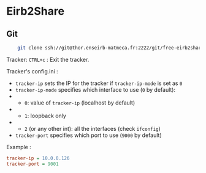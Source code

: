 # Eirb2Share

## Git
```bash
    git clone ssh://git@thor.enseirb-matmeca.fr:2222/git/free-eirb2share-T4
```


Tracker:
`CTRL+c` : Exit the tracker.

Tracker's config.ini :
* `tracker-ip` sets the IP for the tracker if `tracker-ip-mode` is set as `0`
* `tracker-ip-mode` specifies which interface to use (`0` by default): 
* * `0`: value of `tracker-ip` (localhost by default)
* * `1`: loopback only
* * `2` (or any other int): all the interfaces (check `ifconfig`)
* `tracker-port` specifies which port to use (`9000` by default)

Example :
```config.ini
tracker-ip = 10.0.0.126
tracker-port = 9001
```
